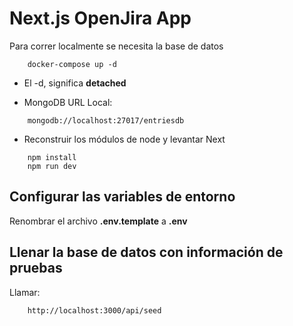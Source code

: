 # Next.js OpenJira App

Para correr localmente se necesita la base de datos

```
    docker-compose up -d
```

-   El -d, significa **detached**

*   MongoDB URL Local:

```
    mongodb://localhost:27017/entriesdb
```

-   Reconstruir los módulos de node y levantar Next

```
    npm install
    npm run dev
```

## Configurar las variables de entorno

Renombrar el archivo **.env.template** a **.env**

## Llenar la base de datos con información de pruebas

Llamar:

```
    http://localhost:3000/api/seed
```
